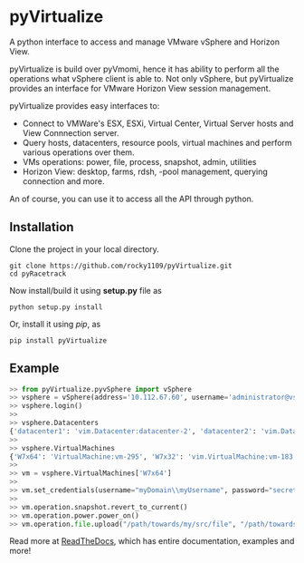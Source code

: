 # pyVirtualize
A python interface to access and manage VMware vSphere and Horizon View.

pyVirtualize is build over pyVmomi, hence it has ability to perform all the operations what vSphere client is able to.
Not only vSphere, but pyVirtualize provides an interface for VMware Horizon View session management.

pyVirtualize provides easy interfaces to:

- Connect to VMWare's ESX, ESXi, Virtual Center, Virtual Server hosts and View Connnection server.
- Query hosts, datacenters, resource pools, virtual machines and perform various operations over them.
- VMs operations: power, file, process, snapshot, admin, utilities
- Horizon View: desktop, farms, rdsh, -pool management, querying connection and more.


An of course, you can use it to access all the API through python.

## Installation

Clone the project in your local directory.
```
git clone https://github.com/rocky1109/pyVirtualize.git
cd pyRacetrack
```

Now install/build it using **setup.py** file as
```
python setup.py install
```

Or, install it using *pip*, as
```
pip install pyVirtualize
```

## Example
```python
>> from pyVirtualize.pyvSphere import vSphere
>> vsphere = vSphere(address='10.112.67.60', username='administrator@vsphere.local', password='Ca$hc0w1')
>> vsphere.login()
>>
>> vsphere.Datacenters
{'datacenter1': 'vim.Datacenter:datacenter-2', 'datacenter2': 'vim.Datacenter:datacenter-7'}
>>
>> vsphere.VirtualMachines
{'W7x64': 'VirtualMachine:vm-295', 'W7x32': 'vim.VirtualMachine:vm-183', ... }
>>
>> vm = vsphere.VirtualMachines['W7x64']
>>
>> vm.set_credentials(username="myDomain\\myUsername", password="secret", credentials_type="user", default=True)
>>
>> vm.operation.snapshot.revert_to_current()
>> vm.operation.power.power_on()
>> vm.operation.file.upload("/path/towards/my/src/file", "/path/towards/my/dest/file")

```

Read more at [ReadTheDocs](http://pyvirtualize.readthedocs.io/en/latest/), which has entire documentation, examples and more!
